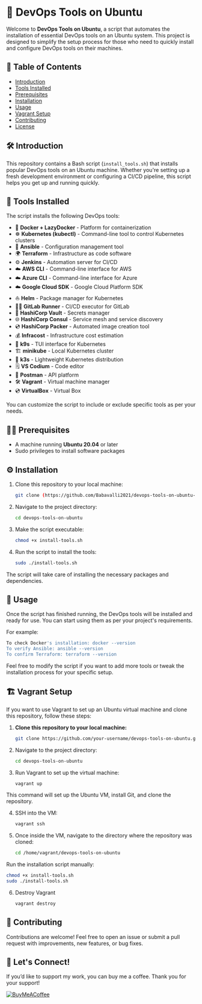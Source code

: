 # 🚀 DevOps Tools on Ubuntu

Welcome to **DevOps Tools on Ubuntu**, a script that automates the installation of essential DevOps tools on an Ubuntu system. This project is designed to simplify the setup process for those who need to quickly install and configure DevOps tools on their machines.

## 📖 Table of Contents

- [Introduction](#introduction)
- [Tools Installed](#tools-installed)
- [Prerequisites](#prerequisites)
- [Installation](#installation)
- [Usage](#usage)
- [Vagrant Setup](#vagrant-setup)
- [Contributing](#contributing)
- [License](#license)

## 🛠️ Introduction

This repository contains a Bash script (`install_tools.sh`) that installs popular DevOps tools on an Ubuntu machine. Whether you're setting up a fresh development environment or configuring a CI/CD pipeline, this script helps you get up and running quickly.

## 🧰 Tools Installed

The script installs the following DevOps tools:

- 🐳 **Docker + LazyDocker** - Platform for containerization  
- ☸️ **Kubernetes (kubectl)** - Command-line tool to control Kubernetes clusters  
- 📜 **Ansible** - Configuration management tool  
- 🌍 **Terraform** - Infrastructure as code software  
- ⚙️ **Jenkins** - Automation server for CI/CD  
- ☁️ **AWS CLI** - Command-line interface for AWS  
- ☁️ **Azure CLI** - Command-line interface for Azure  
- ☁️ **Google Cloud SDK** - Google Cloud Platform SDK  
- ⛵ **Helm** - Package manager for Kubernetes  
- 🏃‍♂️ **GitLab Runner** - CI/CD executor for GitLab  
- 🔐 **HashiCorp Vault** - Secrets manager  
- 🌐 **HashiCorp Consul** - Service mesh and service discovery  
- 💿 **HashiCorp Packer** - Automated image creation tool  
- 💰 **Infracost** - Infrastructure cost estimation  
- 👀 **k9s** - TUI interface for Kubernetes  
- 🏗️ **minikube** - Local Kubernetes cluster  
- 🐍 **k3s** - Lightweight Kubernetes distribution  
- 🗒️ **VS Codium** - Code editor  
- 📮 **Postman** - API platform  
- 🛠️ **Vagrant** - Virtual machine manager
- 💿 **VirtualBox** - Virtual Box

You can customize the script to include or exclude specific tools as per your needs.

## 🧑‍💻 Prerequisites

- A machine running **Ubuntu 20.04** or later
- Sudo privileges to install software packages

## ⚙️ Installation

1. Clone this repository to your local machine:

   ```bash
   git clone (https://github.com/Babavalli2021/devops-tools-on-ubuntu-7.git)
   ```

2. Navigate to the project directory:

   ```bash
   cd devops-tools-on-ubuntu
   ```

3. Make the script executable:

   ```bash
   chmod +x install-tools.sh
   ```

4. Run the script to install the tools:

   ```bash
   sudo ./install-tools.sh
   ```

The script will take care of installing the necessary packages and dependencies.

## 🏃 Usage

Once the script has finished running, the DevOps tools will be installed and ready for use. You can start using them as per your project's requirements.

For example:

   ```bash
To check Docker's installation: docker --version
To verify Ansible: ansible --version
To confirm Terraform: terraform --version
   ```

Feel free to modify the script if you want to add more tools or tweak the installation process for your specific setup.

## 🏗️ Vagrant Setup

If you want to use Vagrant to set up an Ubuntu virtual machine and clone this repository, follow these steps:

1. **Clone this repository to your local machine:**

   ```bash
   git clone https://github.com/your-username/devops-tools-on-ubuntu.git
   ```
2. Navigate to the project directory:

   ```bash
   cd devops-tools-on-ubuntu
   ```

3. Run Vagrant to set up the virtual machine:

   ```bash
   vagrant up
   ```
This command will set up the Ubuntu VM, install Git, and clone the repository.

4. SSH into the VM:

   ```bash
   vagrant ssh
   ```

5. Once inside the VM, navigate to the directory where the repository was cloned:

   ```bash
   cd /home/vagrant/devops-tools-on-ubuntu
   ```

Run the installation script manually:

   ```bash
   chmod +x install-tools.sh
   sudo ./install-tools.sh
   ```
6. Destroy Vagrant

    ```bash
    vagrant destroy
    ```
    
## 🤝 Contributing

Contributions are welcome! Feel free to open an issue or submit a pull request with improvements, new features, or bug fixes.

##  🤝 **Let's Connect!**




If you’d like to support my work, you can buy me a coffee. Thank you for your support!

[![BuyMeACoffee](https://cdn.icon-icons.com/icons2/2699/PNG/512/buymeacoffee_official_logo_icon_169440.png)](https://www.buymeacoffee.com/francotel)
